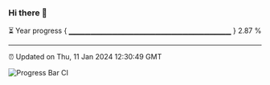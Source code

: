 ### Hi there 👋

⏳ Year progress { ▁▁▁▁▁▁▁▁▁▁▁▁▁▁▁▁▁▁▁▁▁▁▁▁▁▁▁▁▁▁ } 2.87 %

---

⏰ Updated on Thu, 11 Jan 2024 12:30:49 GMT

![Progress Bar CI](https://github.com/liununu/liununu/workflows/Progress%20Bar%20CI/badge.svg)
